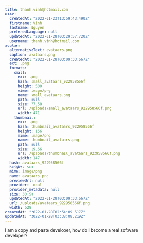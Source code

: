 ```yaml
---
title: thanh.vinh@hotmail.com
user:
  createdAt: "2022-01-23T13:59:43.490Z"
  firstname: Vinh
  lastname: Nguyen
  preferedLanguage: null
  updatedAt: "2022-01-28T03:29:57.720Z"
  username: thanh.vinh@hotmail.com
avatar:
  alternativeText: avataars.png
  caption: avataars.png
  createdAt: "2022-01-28T03:09:33.667Z"
  ext: .png
  formats:
    small:
      ext: .png
      hash: small_avataars_922958566f
      height: 500
      mime: image/png
      name: small_avataars.png
      path: null
      size: 77.58
      url: /uploads/small_avataars_922958566f.png
      width: 471
    thumbnail:
      ext: .png
      hash: thumbnail_avataars_922958566f
      height: 156
      mime: image/png
      name: thumbnail_avataars.png
      path: null
      size: 19.66
      url: /uploads/thumbnail_avataars_922958566f.png
      width: 147
  hash: avataars_922958566f
  height: 560
  mime: image/png
  name: avataars.png
  previewUrl: null
  provider: local
  provider_metadata: null
  size: 33.58
  updatedAt: "2022-01-28T03:09:33.667Z"
  url: /uploads/avataars_922958566f.png
  width: 528
createdAt: "2022-01-28T02:54:09.517Z"
updatedAt: "2022-01-28T03:38:08.219Z"
---
```


I am a copy and paste developer, how do I become a real software developer?

